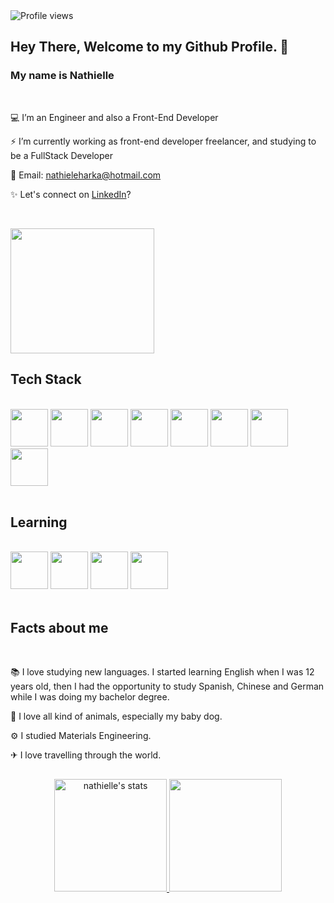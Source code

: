 <img src="https://komarev.com/ghpvc/?username=nathiellelopesh&color=yellow" alt="Profile views" />

## Hey There, Welcome to my Github Profile. 👋
### My name is Nathielle
<br/>

💻 I’m an Engineer and also a Front-End Developer

⚡ I’m currently working as front-end developer freelancer, and studying to be a FullStack Developer

📩 Email: nathieleharka@hotmail.com

✨ Let's connect on [LinkedIn](https://www.linkedin.com/in/nathielle-lopes-harka/)?

<br/>
        
<p>
    <img src="https://media.giphy.com/media/k0ijJhqrUP4T2EvmJ1/giphy.gif" width="230" height="200">
</p>

## Tech Stack

<br/>

<div>
  <img src="https://cdn.jsdelivr.net/gh/devicons/devicon/icons/html5/html5-original.svg" width="60" height="60"/>
  <img src="https://cdn.jsdelivr.net/gh/devicons/devicon/icons/css3/css3-original.svg" width="60" height="60"/>
  <img src="https://cdn.jsdelivr.net/gh/devicons/devicon/icons/javascript/javascript-plain.svg" width="60" height="60"/>
  <img src="https://cdn.jsdelivr.net/gh/devicons/devicon/icons/sass/sass-original.svg" width="60" height="60"/>
  <img src="https://cdn.jsdelivr.net/gh/devicons/devicon/icons/bootstrap/bootstrap-original.svg" width="60" height="60"/>
  <img src="https://cdn.jsdelivr.net/gh/devicons/devicon/icons/bulma/bulma-plain.svg" width="60" height="60"/>
  <img src="https://cdn.jsdelivr.net/gh/devicons/devicon/icons/react/react-original.svg" width="60" height="60"/>
  <img src="https://cdn.jsdelivr.net/gh/devicons/devicon/icons/git/git-original.svg" width="60" height="60"/>    
</div>

<br/>

## Learning

<br/>

<div>
  <img src="https://cdn.jsdelivr.net/gh/devicons/devicon/icons/nodejs/nodejs-original.svg" width="60" height="60"/>
  <img src="https://cdn.jsdelivr.net/gh/devicons/devicon/icons/mongodb/mongodb-original.svg" width="60" height="60"/>
  <img src="https://cdn.jsdelivr.net/gh/devicons/devicon/icons/typescript/typescript-plain.svg" width="60" height="60"/>
  <img src="https://cdn.jsdelivr.net/gh/devicons/devicon/icons/postgresql/postgresql-original.svg" width="60" height="60"/>    
</div>

<br/>

## Facts about me

<br/>

📚 I love studying new languages. I started learning English when I was 12 years old, then I had the opportunity to study Spanish, Chinese and German while I was doing my bachelor degree.

🦮 I love all kind of animals, especially my baby dog.

⚙ I studied Materials Engineering.

✈ I love travelling through the world.

##
<p align="center">
<a href="https://github.com/nathiellelopesh">
  <img height="180em" src="https://github-readme-stats-eight-theta.vercel.app/api?username=nathiellelopesh&show_icons=true&theme=algolia&include_all_commits=true&count_private=true" alt="nathielle's stats"/>
  <img height="180em" src="https://github-readme-stats-eight-theta.vercel.app/api/top-langs/?username=nathiellelopesh&layout=compact&langs_count=8&theme=algolia"/>
</a>
</p>
